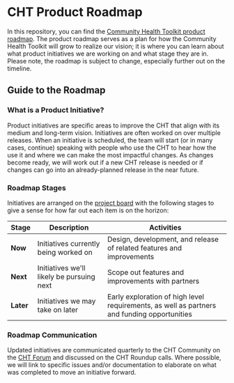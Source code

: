 # CHT Product Roadmap
In this repository, you can find the [Community Health Toolkit product roadmap](https://github.com/orgs/medic/projects/112). The product roadmap serves as a plan for how the Community Health Toolkit will grow to realize our vision; it is where you can learn about what product initiatives we are working on and what stage they are in. Please note, the roadmap is subject to change, especially further out on the timeline.

## Guide to the Roadmap

### What is a Product Initiative?
Product initiatives are specific areas to improve the CHT that align with its medium and long-term vision. Initiatives are often worked on over multiple releases. When an initiative is scheduled, the team will start (or in many cases, continue) speaking with people who use the CHT to hear how the use it and where we can make the most impactful changes. As changes become ready, we will work out if a new CHT release is needed or if changes can go into an already-planned release in the near future.

### Roadmap Stages
Initiatives are arranged on the [project board](https://github.com/orgs/medic/projects/112) with the following stages to give a sense for how far out each item is on the horizon:

| Stage | Description | Activities |
| --- | --- | --- |
| **Now** | Initiatives currently being worked on | Design, development, and release of related features and improvements |
| **Next** | Initiatives we'll likely be pursuing next | Scope out features and improvements with partners| 
| **Later** | Initiatives we may take on later | Early exploration of high level requirements, as well as partners and funding opportunities | 

### Roadmap Communication
Updated initiatives are communicated quarterly to the CHT Community on the [CHT Forum](https://forum.communityhealthtoolkit.org/c/product/roadmaps/25) and discussed on the CHT Roundup calls. Where possible, we will link to specific issues and/or documentation to elaborate on what was completed to move an initiative forward. 
